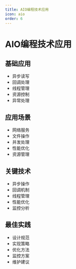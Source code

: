 ```yaml
---
title: AIO编程技术应用
icon: aio
order: 6
---
```


# AIO编程技术应用

## 基础应用
- 异步读写
- 回调处理
- 线程管理
- 资源控制
- 异常处理

## 应用场景
- 网络服务
- 文件操作
- 并发处理
- 性能优化
- 资源管理

## 关键技术
- 异步操作
- 回调机制
- 线程管理
- 性能优化
- 监控分析

## 最佳实践
- 设计规范
- 实现策略
- 优化方法
- 监控方案
- 维护建议
